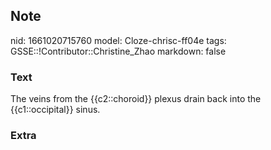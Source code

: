 ## Note
nid: 1661020715760
model: Cloze-chrisc-ff04e
tags: GSSE::!Contributor::Christine_Zhao
markdown: false

### Text
<div>
  <div>
    <div>
      <div>
        The veins from the {{c2::choroid}} plexus drain back into
        the {{c1::occipital}} sinus.
      </div>
    </div>
  </div>
</div>

### Extra

